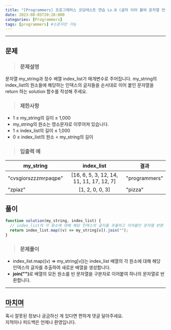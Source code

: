 ```yaml
---
title: "[Programmers] 프로그래머스 코딩테스트 연습 Lv.0 (글자 이어 붙여 문자열 만들기)"
date: 2023-08-05T20:28:000
categories: [Programmers]
tags: [programmers] #소문자만 가능
---
```


---

## <b>문제</b>

<h3><blockquote>문제설명
</blockquote></h3>

문자열 my_string과 정수 배열 index_list가 매개변수로 주어집니다. my_string의 index_list의 원소들에 해당하는 인덱스의 글자들을 순서대로 이어 붙인 문자열을 return 하는 solution 함수를 작성해 주세요.

<h3><blockquote>제한사항
</blockquote></h3>

- 1 ≤ my_string의 길이 ≤ 1,000
- my_string의 원소는 영소문자로 이루어져 있습니다.
- 1 ≤ index_list의 길이 ≤ 1,000
- 0 ≤ index_list의 원소 < my_string의 길이

<h3><blockquote>입출력 예
</blockquote></h3>

| my_string            |                index_list                | 결과          |
| -------------------- | :--------------------------------------: | ------------- |
| "cvsgiorszzzmrpaqpe" | [16, 6, 5, 3, 12, 14, 11, 11, 17, 12, 7] | "programmers" |
| "zpiaz"              |             [1, 2, 0, 0, 3]              | "pizza"       |

## <b>풀이</b>

```js
function solution(my_string, index_list) {
  // index_list의 각 원소에 대해 해당 인덱스의 글자를 추출하고 이어붙인 문자열 반환
  return index_list.map((v) => my_string[v]).join("");
}
```

<h3><blockquote>문제풀이
</blockquote></h3>

- index_list.map((v) => my_string[v])는 index_list 배열의 각 원소에 대해 해당 인덱스의 글자를 추출하여 새로운 배열을 생성합니다.
- <strong>join("")</strong>로 배열의 모든 원소를 빈 문자열을 구분자로 이어붙여 하나의 문자열로 반환합니다.

---

## <b style="border-bottom:2px solid gray"><b>마치며</b></b>

<P>혹시 잘못된 정보나 궁금하신 게 있다면 편하게 댓글 달아주세요.<br/>
지적이나 피드백은 언제나 환영입니다.</p>
